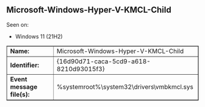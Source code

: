 ## Microsoft-Windows-Hyper-V-KMCL-Child

Seen on:
* Windows 11 (21H2)

<table border="1" class="docutils">
  <tbody>
    <tr>
      <td><b>Name:</b></td>
      <td>Microsoft-Windows-Hyper-V-KMCL-Child</td>
    </tr>
    <tr>
      <td><b>Identifier:</b></td>
      <td>{16d90d71-caca-5cd9-a618-8210d93015f3}</td>
    </tr>
    <tr>
      <td><b>Event message file(s):</b></td>
      <td>%systemroot%\system32\drivers\vmbkmcl.sys</td>
    </tr>
  </tbody>
</table>

&nbsp;


